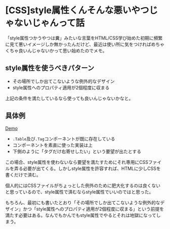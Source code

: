 # [CSS]style属性くんそんな悪いやつじゃないじゃんって話

「style属性つかうやつは糞」みたいな言葉をHTML/CSS学び始めた初期に頻繁に見て悪いイメージしか無かったんだけど、最近は使い所に気をつければめちゃくちゃ良いんじゃないかって思い始めたのでメモ。

## style属性を使うべきパターン

+ その場所でしか出てこないような例外的なデザイン
+ style属性へのプロパティ適用が2個程度に収まる

上記の条件を満たしているなら使っても良いんじゃないかなと。

## 具体例

[Demo](./example/index.html)

+ `.Table`及び`.Tag`コンポーネントが既に存在している
+ コンポーネントを素直に使った実装は上
+ 下側のように「タグだけ右寄せしたい」という要望が出たとする

この場合、style属性を使わないなら要望を満たすためにそれ専用にCSSファイルを弄る必要が出てくる。しかしstyle属性を許容すれば、HTMLに少しCSSを書くだけで済む。

個人的にはCSSファイルがちょっとした例外のために肥大化するのは良くないと思っているので、style属性で済むならstyle属性でいいのではと思った。

もちろん、最初にも書いたとおり「その場所でしか出てこないような例外的なデザイン」かつ「style属性へのプロパティ適用が2個程度に収まる」という前提を満たす必要はある。なんでもかんでもstyle属性でやるとそれは地獄になってしまう。
